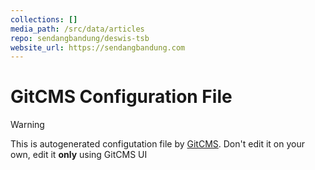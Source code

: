 ```yaml
---
collections: []
media_path: /src/data/articles
repo: sendangbandung/deswis-tsb
website_url: https://sendangbandung.com
---
```

# GitCMS Configuration File
> [!WARNING]
> This is autogenerated configutation file by [GitCMS](https://gitcms.blog). Don't edit it on your own, edit it **only** using GitCMS UI
